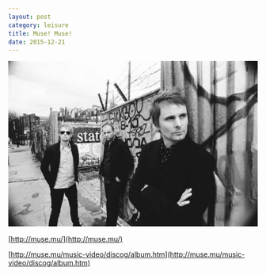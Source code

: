 ```yaml
---
layout: post
category: leisure
title: Muse! Muse!
date: 2015-12-21
---
```


![](/assets/leisure/muse/Muse1.JPG)

[http://muse.mu/](http://muse.mu/)

[http://muse.mu/music-video/discog/album.htm](http://muse.mu/music-video/discog/album.htm)